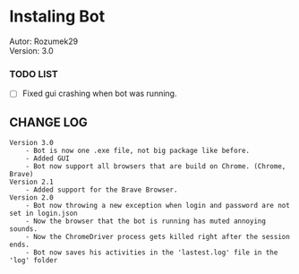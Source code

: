 # Instaling Bot
Autor: Rozumek29 \
Version: 3.0

### TODO LIST
- [ ] Fixed gui crashing when bot was running.

## CHANGE LOG
    Version 3.0
        - Bot is now one .exe file, not big package like before.
        - Added GUI
        - Bot now support all browsers that are build on Chrome. (Chrome, Brave)
    Version 2.1
        - Added support for the Brave Browser.
    Version 2.0
        - Bot now throwing a new exception when login and password are not set in login.json
        - Now the browser that the bot is running has muted annoying sounds.
        - Now the ChromeDriver process gets killed right after the session ends.
        - Bot now saves his activities in the 'lastest.log' file in the 'log' folder
